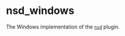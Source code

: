 # nsd_windows

The Windows implementation of the [`nsd`][1] plugin.

[1]: https://pub.dev/packages/nsd
